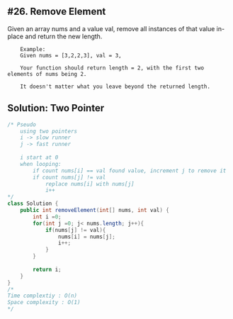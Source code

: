 ## #26. Remove Element
Given an array nums and a value val, remove all instances of that value in-place and return the new length.
```
    Example:
    Given nums = [3,2,2,3], val = 3,

    Your function should return length = 2, with the first two elements of nums being 2.

    It doesn't matter what you leave beyond the returned length.
```

## Solution: Two Pointer
```Java
/* Pseudo
    using two pointers
    i -> slow runner
    j -> fast runner
    
    i start at 0
    when looping: 
        if count nums[i] == val found value, increment j to remove it
        if count nums[j] != val
            replace nums[i] with nums[j]
            i++
*/
class Solution {
    public int removeElement(int[] nums, int val) {
        int i =0;
        for(int j =0; j< nums.length; j++){
            if(nums[j] != val){
                nums[i] = nums[j];
                i++;
            }
        }
        
        return i;
    }
}
/*
Time complextiy : O(n)
Space complexity : O(1)
*/
```




